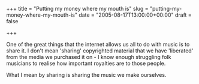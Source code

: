 +++
title = "Putting my money where my mouth is"
slug = "putting-my-money-where-my-mouth-is"
date = "2005-08-17T13:00:00+00:00"
draft = false

+++

One of the great things that the internet allows us all to do with music is to share it. I don't mean 'sharing' copyrighted material that we have 'liberated' from the media we purchased it on - I know enough struggling folk musicians to realise how important royalties are to those people.

What I mean by sharing is sharing the music we make ourselves.
